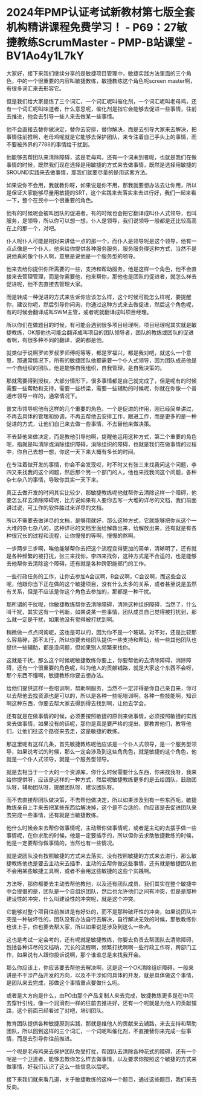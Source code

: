 # 2024年PMP认证考试新教材第七版全套机构精讲课程免费学习！ - P69：27敏捷教练ScrumMaster - PMP-B站课堂 - BV1Ao4y1L7kY

大家好，接下来我们继续分享的是敏捷项目管理中，敏捷实践方法里面的三个角色，中的一个很重要的内容叫敏捷教练，敏捷教练这个角色呢screen master啊，有很多词汇来去形容它。

但是我们给大家提炼了三个词汇，一个词汇呢叫催化剂，一个词汇呢叫老母鸡，还有一个词汇呢叫味道者，什么意思呢，催化剂是指它会能够去促进一些事情，往前去推进，他会去引导一些人来去做某一些事情。

他不会直接去替你做决定，替你去安排，替你解决，而是去引导大家来去解决，把事情往前推啊，老母鸡呢就是它能够去保护团队，来专注着自己手头上的事情，而不要被外界的7788的事情给干扰到。

他能够去帮团队来清除障碍，这是老母鸡，还有一个词未到者呢，也就是我们在做事情的时候，既然我们现在选择是用敏捷的方式来去做事情，既然是选择用敏捷的SROUND实践来去做事情，那我们就要尽量的是用这套方法。

如果说你不会用，我就教你呀，如果说是你不用，那我就要想办法去让你用，所以是保证大家能够尽量用敏捷的SRT，这个实践来去落实来去进行好，我们一起来看一下，整个在民中一个很重要的角色。

他有的时候呢会被叫团队的促进者，有的时候也会把它翻译成叫仆人式领导，也叫服务，是领导，所以你可以想一想，仆人是领导，我们说领导一般都是还比较高高在上的那一个，对吧。

仆人呢仆人可能是相对来讲低一点的那一个，而仆人是领导呢是这个领导，他有一点点像是一个仆人，他来给你提供各种服务服务，服务服务得这种方式，当然不是说他真的像个仆人啊，意思是说他是一个服务型的领导。

他来去给你提供你所需要的一些，支持和帮助服务，他是这样一个角色，他不会直接来去管理管理，而是你需要他，他来帮你，那他也是团队的促进者，就怎么样去促进呢，他不去直接去管理大家。

而是转成一种促进的方式来告诉你应该怎么样，这个时候可能怎么样呢，要提醒你，建议你呃，然后引导你问询，你通过这种方式来去做促进，然后这个角色呢，有的时候会翻译成叫SWM主管，或者呢就翻译成叫项目经理。

所以你们在做题目的时候，有可能会遇到很多项目经理啊，项目经理呢其实就是敏捷教练，OK那他也可能会翻译成叫项目的团队领导者，团队的教练或团队的促进者啊，有很多种不同的翻译，说的都是他。

就类似于说啊罗帅罗叔罗师傅呃等等，都是罗福兴，都是我对吧，就这么一个意思，那通常情况下，所有的敏捷团队他都需要一个仆人式领导，因为团队成员他是一个自组织的团队，他是能够自我组织，自我管理，是自我决策的。

那就需要得到授权，大部分情形下，很多事情都是自己就完成了，但是呢有的时候需要一些帮助和支持，需要一些桥梁，需要一些辅助的时候呢，你就在你像一个普通市领导一样的，通常情况下。

普文市领导呢他有这样的几个重要的角色，一个是促进的作用，刚已经简单讲过，不再去具体的管理和协调，不再去帮他去安排工作，跟进工作，而是更多的是一种促进的方式，让他们自己来去做一些事情，不去替他来做决策。

不去替他来做决定，而是教他引导他啊，提醒他运用这种方式，第二个重要的角色呢，指就是叫清除或消除组织障碍，消除组织的障碍，也就是我们在做事情的过程中，你自己去想一想，你这一天下来大概有多长的时间。

在专注着做开发的事情，你会不会发现哎，时不时又有张三来找我问这个问题，李四又来找我问这个问题，然后那个另一个部门的人，他也来找我问这个问题，各种杂七杂八的事情，导致你其实一天下来。

真正去做开发的时间其实比较少，那敏捷教练呢他就帮你去清除这样一个障碍，他要怎么样去清除障碍呢，比方说如果有人要你去写一大堆的详尽的文档，我们前面讲过说，可工作的软件胜过来详尽的文档。

所以不需要去做详尽的文档，是够用就好，那么这种方式，它就能够把你从这个一大堆的杂七杂八的，这种详尽的文档里面给解救出来，给解放出来，还有就是有各种很冗长的过程和流程，让你慢慢的等啊，慢慢的熬啊。

一步两步三步啊，唉他能够帮你去把这个流程变得更加的简单，清晰明了，还有就是各种频繁的被打扰，张三来找你，李四来找你，这种方式是不合适的，也是能够去他帮你去清除这个障碍，还有就是各种跨职能部门的工作。

一些行政任务的工作，让你去参加A会议啊，B会议啊，C会议啊，而这些会议呢，他跟你当下正在做的这个敏捷项目，没有什么太多的关系，或者甚至说是虽然有关系，但是不应该是你这个角色去参加的，那都是一种干扰。

那所谓的干扰呢，你敏捷教练帮你去清除障碍，清除这种组织障碍，当然了，什么叫干扰，其实这有一个判断，如果说某一些事情，团队成员自己觉得被打扰到，那么就一定是干扰，如果他没有觉得被打扰到啊。

稍微做一点点问询呢，这也是可以的，因为你不是一个玻璃，对不对，还是比较那么容易碎，那不太行，所以你要去给团队提供一些支持和帮助，给一些其他团队也提供一些辅助，都是没问题，但如果别人频繁来找你。

这就是干扰，那么这个时候呢敏捷教练你要上，你要帮他的去清除障碍，消除障碍，还有一个很重要的角色呢，叫为他人的贡献铺路，就是大家这个东西不会呀，那个东西不懂啊，敏捷教练你要去想办法。

给他们提供这样一些培训啊，帮助啊服务，当然不一定非得是你自己亲自来，你可以去帮他去找资源也是可以的，所以是各种一些呃培训啊，各种一些技能啊，知识啊这种东西，你要去帮大家去得到得去找到啊，让他去学会。

还有就是在做事情的时候，必须要按照敏捷的原则来做事情，必须按照敏捷的实践来去做事情，如果没有的话呢，那你是真是要严格的提出，要教育他们，教导他们，让他们往这个路径来去走，这是敏捷的教练。

那这里呢有这样几条，首先敏捷教练呢他应该是一个仆人式领导，是一个服务型领导，如果说考试的时候，那么一定会涉及到这些角角色，就是敏捷的这个角色，他就是一个仆人式领导，就是一个服务型领导。

就是去相当于一个大的一个资源库，你什么时候需要什么东西，你来找我呀，我来给你提供呀，应该是这样的一种方式，然后呢敏捷教练更多的是去给团队，鼓励团队呀，辅助团队呀，提醒团队呀，建议团队呀。

而不去直接帮团队做决策，不去帮他做决定，所以如果涉及到有一些东西呃，敏捷教练亲自上手来去把某些东西给解决掉，这个是不合适的，你应该是去促进团队来去完成一些事情，还有就是当敏捷教练。

他什么时候会来去帮你做事情呢，主动帮你做事情呢，或者是主动的去插手做一些事情呢，在你求助的时候，他是一定要插手的，所以但你去求助敏捷教练的时候，他是一定要帮你做事情的，当然也有一些情况。

就是说团队没有按照敏捷的方式来去落实，没有按照敏捷的方式来去进行，那么敏捷教练他也是要去主动来去插手，主动的去帮你做这些事情，还有就是敏捷团队他不会用某些敏捷工具啊，或者不会用这些敏捷的这些个实践啊。

方法呀，那你都要去主动去帮他教他，以及还有团队成员，我们其实在整个敏捷中中会提倡的是，团队是一个自组织团队，然后也允许他们之间有冲突，但是是那种建设性的冲突，什么叫建设性的冲突呢，就是这个冲突。

它能够对整个项目往前推进是有好处的，而不是那种破坏性的冲突，如果说团队冲突是一种破坏性的，团队没有办法自行去解决，自行解决无效的时候，那敏教练你也该上手，你也要去帮大家，所以如果说是涉及到这么一些点。

这也是考试一定会考的，还有呢就是敏捷教练，你要去负责去帮团队去清除障碍，包括各种详尽的文档呐，冗长的流程啊，频繁打扰啊啊一些行政工作呀，跨部门工作，如果说有人跟你投诉说啊，那个谁谁总是来找我开会。

那么你应该上，你应该要去帮他去解决啊，这是这一个OK清除组织障碍，一般来讲是不干涉产品开发的方向，以及不干涉如何具体的开发，就是具体做这个事情，是团队来去完成，那做这个事情重点要做什么呃。

或者是大方向是什么，由PO由那个产品复制人来去完成，敏捷教练更多是在中间去穿针引线，像一个润滑剂一样的往前去推进好，还有一个呢就是为他人的贡献铺路，这个前面已经看过了对吧，培训团队。

教育团队提供各种敏捷原则实践，那就是维他人的贡献来去铺路，来去支持和帮助团队，所以回到这样的三个词汇，一个词呢叫催化剂，不直接替你来完成一些事情，而是去引导你往前推进。

一个呢是老母鸡来去保护团队免受打扰，帮团队去清除各种花式的障碍，还有一个呢是一个卫道者，能够去教你怎么样去做事情，以及要求你按照这个敏捷的方式来做事情，好我们认识了这么一些信息以后呢。

接下来我们就来看几道，关于敏捷教练的这样一个题目，通过这些题目，我们来去反向。